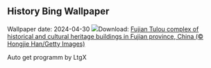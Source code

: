 ## History Bing Wallpaper
Wallpaper date: 2024-04-30
![](https://www.bing.com/th?id=OHR.TulouFujian_EN-CA1163338390_UHD.jpg&w=1000)Download: [Fujian Tulou complex of historical and cultural heritage buildings in Fujian province, China (© Hongjie Han/Getty Images)](https://www.bing.com/th?id=OHR.TulouFujian_EN-CA1163338390_UHD.jpg)

Auto get programm by LtgX
